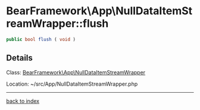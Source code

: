 # BearFramework\App\NullDataItemStreamWrapper::flush

```php
public bool flush ( void )
```

## Details

Class: [BearFramework\App\NullDataItemStreamWrapper](bearframework.app.nulldataitemstreamwrapper.class.md)

Location: ~/src/App/NullDataItemStreamWrapper.php

---

[back to index](index.md)

